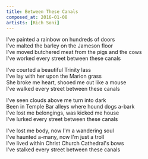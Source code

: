 ```yaml
---
title: Between These Canals
composed_at: 2016-01-08
artists: [Rich Soni]
---
```


I've painted a rainbow on hundreds of doors  
I've malted the barley on the Jameson floor  
I've moved butchered meat from the pigs and the cows  
I've worked every street between these canals  

I've courted a beautiful Trinity lass  
I've lay with her upon the Marion grass  
She broke me heart, shooed me out like a mouse  
I've walked every street between these canals  

I've seen clouds above me turn into dark  
Been in Temple Bar alleys where hound dogs a-bark  
I've lost me belongings, was kicked me house  
I've lurked every street between these canals  

I've lost me body, now I'm a wandering soul  
I've haunted a-many, now I'm just a troll  
I've lived within Christ Church Cathedral's bows  
I've stalked every street between these canals  
